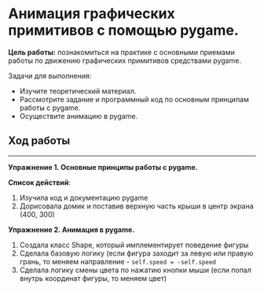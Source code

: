 # Анимация графических примитивов с помощью pygame.

**Цель работы:** познакомиться на практике с основными приемами работы по движению графических примитивов средствами pygame.

Задачи для выполнения:
- Изучите теоретический материал.
- Рассмотрите задание и программный код по основным принципам работы с pygame.
- Осуществите анимацию в pygame.

## Ход работы
***
**Упражнение 1. Основные принципы работы с pygame.**

**Список действий**:
1. Изучила код и документацию pygame 
2. Дорисовала домик и поставив верхную часть крыши в центр экрана (400, 300)

**Упражнение 2. Анимация в pygame.**
1. Создала класс Shape, который имплементирует поведение фигуры 
2. Сделала базовую логику (если фигура заходит за левую или правую грань, то меняем направление - `self.speed = -self.speed`
3. Сделала логику смены цвета по нажатию кнопки мыши (если попал внутрь координат фигуры, то меняем цвет)
